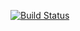 [![Build Status](https://travis-ci.org/MarketReaction/Workflow.svg?branch=master)](https://travis-ci.org/MarketReaction/Workflow)